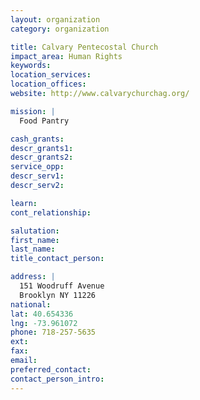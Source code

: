 ```yaml
---
layout: organization
category: organization

title: Calvary Pentecostal Church
impact_area: Human Rights
keywords: 
location_services: 
location_offices: 
website: http://www.calvarychurchag.org/‎

mission: |
  Food Pantry

cash_grants: 
descr_grants1: 
descr_grants2: 
service_opp: 
descr_serv1: 
descr_serv2: 

learn: 
cont_relationship: 

salutation: 
first_name: 
last_name: 
title_contact_person: 

address: |
  151 Woodruff Avenue  
  Brooklyn NY 11226
national: 
lat: 40.654336
lng: -73.961072
phone: 718-257-5635
ext: 
fax: 
email: 
preferred_contact: 
contact_person_intro: 
---
```

